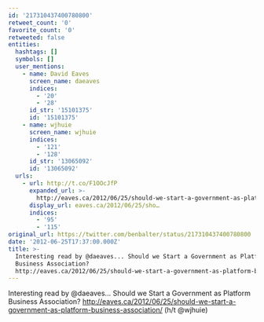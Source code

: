 ```yaml
---
id: '217310437400780800'
retweet_count: '0'
favorite_count: '0'
retweeted: false
entities:
  hashtags: []
  symbols: []
  user_mentions:
    - name: David Eaves
      screen_name: daeaves
      indices:
        - '20'
        - '28'
      id_str: '15101375'
      id: '15101375'
    - name: wjhuie
      screen_name: wjhuie
      indices:
        - '121'
        - '128'
      id_str: '13065092'
      id: '13065092'
  urls:
    - url: http://t.co/F1OOcJfP
      expanded_url: >-
        http://eaves.ca/2012/06/25/should-we-start-a-government-as-platform-business-association/
      display_url: eaves.ca/2012/06/25/sho…
      indices:
        - '95'
        - '115'
original_url: https://twitter.com/benbalter/status/217310437400780800
date: '2012-06-25T17:37:00.000Z'
title: >-
  Interesting read by @daeaves... Should we Start a Government as Platform
  Business Association?
  http://eaves.ca/2012/06/25/should-we-start-a-government-as-platform-business-association/…
---
```


Interesting read by @daeaves... Should we Start a Government as Platform Business Association? http://eaves.ca/2012/06/25/should-we-start-a-government-as-platform-business-association/ (h/t @wjhuie)